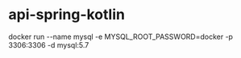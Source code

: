 # api-spring-kotlin

docker run --name mysql -e MYSQL_ROOT_PASSWORD=docker -p 3306:3306 -d mysql:5.7
